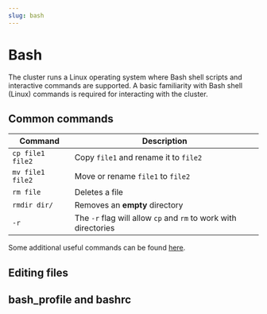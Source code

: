```yaml
---
slug: bash
---
```


# Bash

The cluster runs a Linux operating system where Bash shell scripts and interactive commands are supported. 
A basic familiarity with Bash shell (Linux) commands is required for interacting with the cluster. 

## Common commands

| Command          | Description                                                     |
|------------------|-----------------------------------------------------------------|
| `cp file1 file2` | Copy `file1` and rename it to `file2`                           |
| `mv file1 file2` | Move or rename `file1` to `file2`                               |
| `rm file`        | Deletes a file                                                  |
| `rmdir dir/`     | Removes an **empty** directory                                  |
| `-r`             | The `-r` flag will allow `cp` and `rm` to work with directories |

Some additional useful commands can be found [here](https://www.educative.io/blog/bash-shell-command-cheat-sheet).

## Editing files

## bash_profile and bashrc
